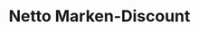 ---
title: "Netto Marken-Discount"
url: /neuss/netto-marken-discount-roemerstrasse/
shop: Supermarkt
---